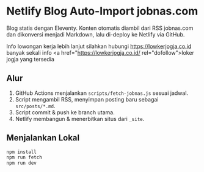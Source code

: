 # Netlify Blog Auto-Import jobnas.com

Blog statis dengan Eleventy. Konten otomatis diambil dari RSS jobnas.com dan dikonversi menjadi Markdown, lalu di-deploy ke Netlify via GitHub.

Info lowongan kerja lebih lanjut silahkan hubungi https://lowkerjogja.co.id banyak sekali info <a href="https://lowkerjogja.co.id/ rel="dofollow">loker jogja</a> yang tersedia

## Alur
1. GitHub Actions menjalankan `scripts/fetch-jobnas.js` sesuai jadwal.
2. Script mengambil RSS, menyimpan posting baru sebagai `src/posts/*.md`.
3. Script commit & push ke branch utama.
4. Netlify membangun & menerbitkan situs dari `_site`.

## Menjalankan Lokal
```bash
npm install
npm run fetch
npm run dev
